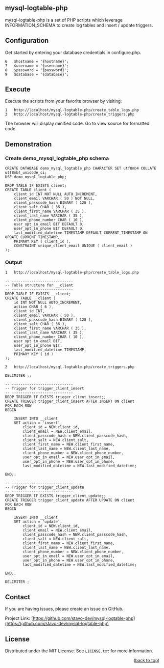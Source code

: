 <div id="top"></div>

## mysql-logtable-php

mysql-logtable-php is a set of PHP scripts which leverage INFORMATION_SCHEMA to create log tables and insert / update triggers.

## Configuration

Get started by entering your database credentials in configure.php.

    6   $hostname = '{hostname}';
    7   $username = '{username}';
    8   $password = '{password}';
    9   $database = '{database}';

## Execute

Execute the scripts from your favorite browser by visiting:

    1   http://localhost/mysql-logtable-php/create_table_logs.php
    2   http://localhost/mysql-logtable-php/create_triggers.php

The browser will display minified code. Go to view source for formatted code.

## Demonstration

### Create demo_mysql_logtable_php schema

    CREATE DATABASE demo_mysql_logtable_php CHARACTER SET utf8mb4 COLLATE utf8mb4_unicode_ci;
    USE demo_mysql_logtable_php;

    DROP TABLE IF EXISTS client;
    CREATE TABLE client (
        client_id INT NOT NULL AUTO_INCREMENT,
        client_email VARCHAR ( 50 ) NOT NULL,
        client_passcode_hash BINARY ( 128 ),
        client_salt CHAR ( 36 ),
        client_first_name VARCHAR ( 35 ),
        client_last_name VARCHAR ( 35 ),
        client_phone_number CHAR ( 10 ),
        user_opt_in_email BIT DEFAULT 0,
        user_opt_in_phone BIT DEFAULT 0,
        last_modified_datetime TIMESTAMP DEFAULT CURRENT_TIMESTAMP ON UPDATE CURRENT_TIMESTAMP,
        PRIMARY KEY ( client_id ),
        CONSTRAINT unique_client_email UNIQUE ( client_email )
    );

### Output

    1   http://localhost/mysql-logtable-php/create_table_logs.php

    -- ----------------------------
    -- Table structure for __client
    -- ----------------------------
    DROP TABLE IF EXISTS __client;
    CREATE TABLE __client (
        id INT NOT NULL AUTO_INCREMENT,
        action CHAR ( 6 ),
        client_id INT,
        client_email VARCHAR ( 50 ),
        client_passcode_hash BINARY ( 128 ),
        client_salt CHAR ( 36 ),
        client_first_name VARCHAR ( 35 ),
        client_last_name VARCHAR ( 35 ),
        client_phone_number CHAR ( 10 ),
        user_opt_in_email BIT,
        user_opt_in_phone BIT,
        last_modified_datetime TIMESTAMP,
        PRIMARY KEY ( id )
    );

    2   http://localhost/mysql-logtable-php/create_triggers.php

    DELIMITER ;;

    -- ----------------------------
    -- Trigger for trigger_client_insert
    -- ----------------------------
    DROP TRIGGER IF EXISTS trigger_client_insert;;
    CREATE TRIGGER trigger_client_insert AFTER INSERT ON client
    FOR EACH ROW
    BEGIN

        INSERT INTO __client
        SET action = 'insert',
            client_id = NEW.client_id,
            client_email = NEW.client_email,
            client_passcode_hash = NEW.client_passcode_hash,
            client_salt = NEW.client_salt,
            client_first_name = NEW.client_first_name,
            client_last_name = NEW.client_last_name,
            client_phone_number = NEW.client_phone_number,
            user_opt_in_email = NEW.user_opt_in_email,
            user_opt_in_phone = NEW.user_opt_in_phone,
            last_modified_datetime = NEW.last_modified_datetime;
            
    END;;

    -- ----------------------------
    -- Trigger for trigger_client_update
    -- ----------------------------
    DROP TRIGGER IF EXISTS trigger_client_update;;
    CREATE TRIGGER trigger_client_update AFTER UPDATE ON client
    FOR EACH ROW
    BEGIN

        INSERT INTO __client
        SET action = 'update',
            client_id = NEW.client_id,
            client_email = NEW.client_email,
            client_passcode_hash = NEW.client_passcode_hash,
            client_salt = NEW.client_salt,
            client_first_name = NEW.client_first_name,
            client_last_name = NEW.client_last_name,
            client_phone_number = NEW.client_phone_number,
            user_opt_in_email = NEW.user_opt_in_email,
            user_opt_in_phone = NEW.user_opt_in_phone,
            last_modified_datetime = NEW.last_modified_datetime;
            
    END;;

    DELIMITER ;

## Contact

If you are having issues, please create an issue on GitHub.

Project Link: [https://github.com/stavo-dev/mysql-logtable-php](https://github.com/stavo-dev/mysql-logtable-php)

## License

Distributed under the MIT License. See `LICENSE.txt` for more information.

<p align="right">(<a href="#top">back to top</a>)</p>

